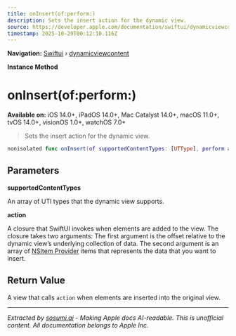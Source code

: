 ```yaml
---
title: onInsert(of:perform:)
description: Sets the insert action for the dynamic view.
source: https://developer.apple.com/documentation/swiftui/dynamicviewcontent/oninsert(of:perform:)
timestamp: 2025-10-29T00:12:10.116Z
---
```


**Navigation:** [Swiftui](/documentation/swiftui) › [dynamicviewcontent](/documentation/swiftui/dynamicviewcontent)

**Instance Method**

# onInsert(of:perform:)

**Available on:** iOS 14.0+, iPadOS 14.0+, Mac Catalyst 14.0+, macOS 11.0+, tvOS 14.0+, visionOS 1.0+, watchOS 7.0+

> Sets the insert action for the dynamic view.

```swift
nonisolated func onInsert(of supportedContentTypes: [UTType], perform action: @escaping (Int, [NSItemProvider]) -> Void) -> some DynamicViewContent
```

## Parameters

**supportedContentTypes**

An array of UTI types that the dynamic view supports.



**action**

A closure that SwiftUI invokes when elements are added to the view. The closure takes two arguments: The first argument is the offset relative to the dynamic view’s underlying collection of data. The second argument is an array of [NSItem Provider](/documentation/Foundation/NSItemProvider) items that represents the data that you want to insert.



## Return Value

A view that calls `action` when elements are inserted into the original view.

---

*Extracted by [sosumi.ai](https://sosumi.ai) - Making Apple docs AI-readable.*
*This is unofficial content. All documentation belongs to Apple Inc.*
